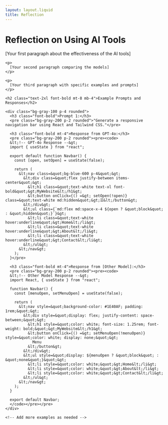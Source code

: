 ```yaml
---
layout: layout.liquid
title: Reflection
---
```


<div class="container mx-auto p-6 max-w-3xl">
  <h1 class="text-3xl font-bold mb-6">Reflection on Using AI Tools</h1>
  
  <div class="prose lg:prose-xl">
    <p>
      [Your first paragraph about the effectiveness of the AI tools]
    </p>
    
    <p>
      [Your second paragraph comparing the models]
    </p>
    
    <p>
      [Your third paragraph with specific examples and prompts]
    </p>
    
    <h2 class="text-2xl font-bold mt-8 mb-4">Example Prompts and Responses</h2>
    
    <div class="bg-gray-100 p-4 rounded">
      <h3 class="font-bold">Prompt 1:</h3>
      <pre class="bg-gray-200 p-2 rounded">"Generate a responsive navigation bar using React and Tailwind CSS."</pre>
      
      <h3 class="font-bold mt-4">Response from GPT-4o:</h3>
      <pre class="bg-gray-200 p-2 rounded"><pre><code>
      &lt;!-- GPT-4o Response --&gt;
      import { useState } from "react";

      export default function Navbar() {
        const [open, setOpen] = useState(false);

        return (
          &lt;nav class=&quot;bg-blue-600 p-4&quot;&gt;
            &lt;div class=&quot;flex justify-between items-center&quot;&gt;
              &lt;h1 class=&quot;text-white text-xl font-bold&quot;&gt;MyWebsite&lt;/h1&gt;
              &lt;button onClick={() =&gt; setOpen(!open)} class=&quot;text-white md:hidden&quot;&gt;☰&lt;/button&gt;
            &lt;/div&gt;
            &lt;ul class={`md:flex md:space-x-4 ${open ? &quot;block&quot; : &quot;hidden&quot;}`}&gt;
              &lt;li class=&quot;text-white hover:underline&quot;&gt;Home&lt;/li&gt;
              &lt;li class=&quot;text-white hover:underline&quot;&gt;About&lt;/li&gt;
              &lt;li class=&quot;text-white hover:underline&quot;&gt;Contact&lt;/li&gt;
            &lt;/ul&gt;
          &lt;/nav&gt;
        );
      }</pre>
      
      <h3 class="font-bold mt-4">Response from [Other Model]:</h3>
      <pre class="bg-gray-200 p-2 rounded"><pre><code>
      &lt;!-- Other Model Response --&gt;
      import React, { useState } from "react";

      function Navbar() {
        const [menuOpen, setMenuOpen] = useState(false);

        return (
          &lt;nav style=&quot;background-color: #1E40AF; padding: 1rem;&quot;&gt;
            &lt;div style=&quot;display: flex; justify-content: space-between;&quot;&gt;
              &lt;h1 style=&quot;color: white; font-size: 1.25rem; font-weight: bold;&quot;&gt;MyWebsite&lt;/h1&gt;
              &lt;button onClick={() =&gt; setMenuOpen(!menuOpen)} style=&quot;color: white; display: none;&quot;&gt;
                Menu
              &lt;/button&gt;
            &lt;/div&gt;
            &lt;ul style=&quot;display: ${menuOpen ? &quot;block&quot; : &quot;none&quot;}&quot;&gt;
              &lt;li style=&quot;color: white;&quot;&gt;Home&lt;/li&gt;
              &lt;li style=&quot;color: white;&quot;&gt;About&lt;/li&gt;
              &lt;li style=&quot;color: white;&quot;&gt;Contact&lt;/li&gt;
            &lt;/ul&gt;
          &lt;/nav&gt;
        );
      }

      export default Navbar;
      </code></pre></pre>
    </div>
    
    <!-- Add more examples as needed -->
  </div>
</div>